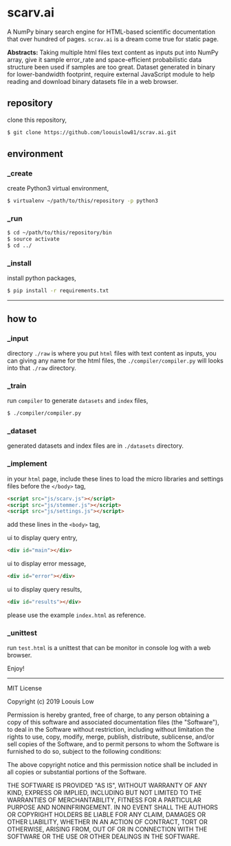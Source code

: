 # scarv.ai

A NumPy binary search engine for HTML-based scientific documentation that over hundred of pages. `scrav.ai` is a dream come true for static page.

**Abstracts:** Taking multiple html files text content as inputs put into NumPy array, give it sample error_rate and space-efficient probabilistic data structure been used if samples are too great. Dataset generated in binary for lower-bandwidth footprint, require
external JavaScript module to help reading and download binary datasets file in a web browser.

## repository

clone this repository,

```bash
$ git clone https://github.com/loouislow81/scrav.ai.git

```

## environment

### _create

create Python3 virtual environment,

```bash
$ virtualenv ~/path/to/this/repository -p python3
```

### _run

```bash
$ cd ~/path/to/this/repository/bin
$ source activate
$ cd ../
```

### _install

install python packages,

```bash
$ pip install -r requirements.txt
```
---

## how to

### _input

directory `./raw` is where you put `html` files with text content as inputs, you can giving any name for the html files, the `./compiler/compiler.py` will looks into that `./raw` directory.

### _train

run `compiler` to generate `datasets` and `index` files,

```bash
$ ./compiler/compiler.py
```

### _dataset

generated datasets and index files are in `./datasets` directory.

### _implement

in your `html` page, include these lines to load the micro libraries and settings files before the `</body>` tag,

```html
<script src="js/scarv.js"></script>
<script src="js/stemmer.js"></script>
<script src="js/settings.js"></script>
```

add these lines in the `<body>` tag,

ui to display query entry,

```html
<div id="main"></div>
```

ui to display error message,

```html
<div id="error"></div>
```

ui to display query results,

```html
<div id="results"></div>
```

please use the example `index.html` as reference.

### _unittest

run `test.html` is a unittest that can be monitor in console log with a web browser.

Enjoy!

---

MIT License

Copyright (c) 2019 Loouis Low

Permission is hereby granted, free of charge, to any person obtaining a copy
of this software and associated documentation files (the "Software"), to deal
in the Software without restriction, including without limitation the rights
to use, copy, modify, merge, publish, distribute, sublicense, and/or sell
copies of the Software, and to permit persons to whom the Software is
furnished to do so, subject to the following conditions:

The above copyright notice and this permission notice shall be included in all
copies or substantial portions of the Software.

THE SOFTWARE IS PROVIDED "AS IS", WITHOUT WARRANTY OF ANY KIND, EXPRESS OR
IMPLIED, INCLUDING BUT NOT LIMITED TO THE WARRANTIES OF MERCHANTABILITY,
FITNESS FOR A PARTICULAR PURPOSE AND NONINFRINGEMENT. IN NO EVENT SHALL THE
AUTHORS OR COPYRIGHT HOLDERS BE LIABLE FOR ANY CLAIM, DAMAGES OR OTHER
LIABILITY, WHETHER IN AN ACTION OF CONTRACT, TORT OR OTHERWISE, ARISING FROM,
OUT OF OR IN CONNECTION WITH THE SOFTWARE OR THE USE OR OTHER DEALINGS IN THE
SOFTWARE.
